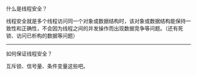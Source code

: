 什么是线程安全？

线程安全就是多个线程访问同一个对象或数据结构时，该对象或数据结构能保持一致性和正确性，不会因为线程之间的并发操作而出现数据竞争等问题。（还有死锁、访问已析构的数据等问题）

---

如何保证线程安全？

互斥锁、信号量、条件变量这些吧。